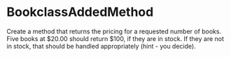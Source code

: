 # BookclassAddedMethod
Create a method that returns the pricing for a requested number of books. 
Five books at $20.00 should return $100, if they are in stock. If they are not in stock, that should be handled appropriately (hint - you decide).
